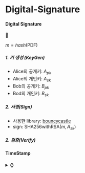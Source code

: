 # Digital-Signature

#### Digital Signature
<summary> 📝 </summary>

$m = hash$(PDF)

  
##### 1. 키 생성 (KeyGen) <br/>
* Alice의 공개키: $A_{pk}$  
* Alice의 개인키: $A_{sk}$
* Bob의 공개키: $B_{pk}$  
* Bod의 개인키: $B_{sk}$

##### 2. 서명(Sign) <br/>
* 사용한 library: [bouncycastle](https://www.bouncycastle.org/ "보안에서 많이 사용한다함")
* sign: SHA256withRSA($m, A_{sk}$)

##### 2. 검증(Verify) <br/>

</details>

#### TimeStamp
<details>
<summary> ⌚ </summary>









